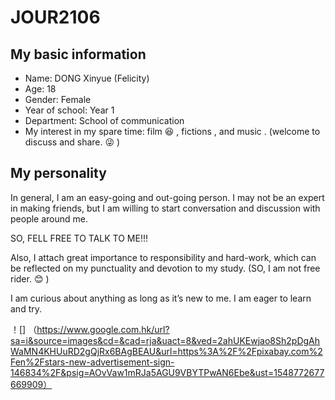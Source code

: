 # JOUR2106

## My basic information

* Name: DONG Xinyue (Felicity)
* Age: 18
* Gender: Female
* Year of school: Year 1
* Department: School of communication
* My interest in my spare time: film :satisfied: , fictions , and music . (welcome to discuss and share. :stuck_out_tongue_winking_eye: ) 

## My personality 

In general, I am an easy-going and out-going person. I may not be an expert in making friends, but I am willing to start conversation and discussion with people around me. 

SO, FELL FREE TO TALK TO ME!!!

Also, I attach great importance to responsibility and hard-work, which can be reflected on my punctuality and devotion to my study. (SO, I am not free rider. :blush: ) 

I am curious about anything as long as it’s new to me. I am eager to learn and try. 

！[]
（https://www.google.com.hk/url?sa=i&source=images&cd=&cad=rja&uact=8&ved=2ahUKEwjao8Sh2pDgAhWaMN4KHUuRD2gQjRx6BAgBEAU&url=https%3A%2F%2Fpixabay.com%2Fen%2Fstars-new-advertisement-sign-146834%2F&psig=AOvVaw1mRJa5AGU9VBYTPwAN6Ebe&ust=1548772677669909）
